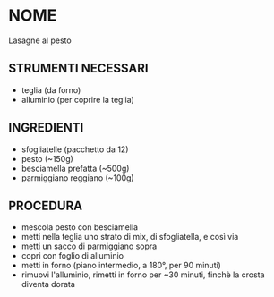 # NOME

Lasagne al pesto

## STRUMENTI NECESSARI

- teglia                (da forno)
- alluminio             (per coprire la teglia)

## INGREDIENTI

- sfogliatelle          (pacchetto da 12)
- pesto                 (~150g)
- besciamella prefatta  (~500g)
- parmiggiano reggiano  (~100g)

## PROCEDURA

- mescola pesto con besciamella
- metti nella teglia uno strato di mix, di sfogliatella, e così via 
- metti un sacco di parmiggiano sopra
- copri con foglio di alluminio
- metti in forno (piano intermedio, a 180°, per 90 minuti)
- rimuovi l'alluminio, rimetti in forno per ~30 minuti, finchè la crosta diventa dorata

